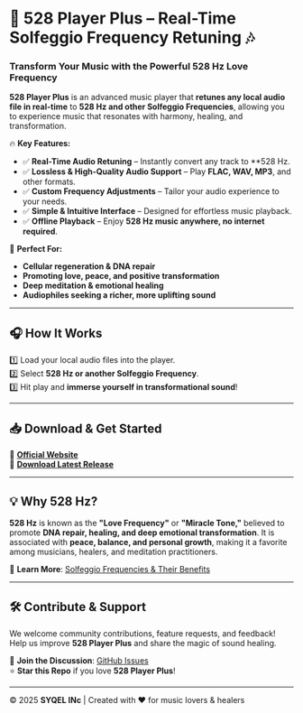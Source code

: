 # 🎵 528 Player Plus – Real-Time Solfeggio Frequency Retuning 🎶  

### Transform Your Music with the Powerful 528 Hz Love Frequency  

**528 Player Plus** is an advanced music player that **retunes any local audio file in real-time** to **528 Hz and other Solfeggio Frequencies**, allowing you to experience music that resonates with harmony, healing, and transformation.  

🔥 **Key Features:**  
- ✅ **Real-Time Audio Retuning** – Instantly convert any track to **528 Hz.  
- ✅ **Lossless & High-Quality Audio Support** – Play **FLAC, WAV, MP3**, and other formats.  
- ✅ **Custom Frequency Adjustments** – Tailor your audio experience to your needs.  
- ✅ **Simple & Intuitive Interface** – Designed for effortless music playback.  
- ✅ **Offline Playback** – Enjoy **528 Hz music anywhere, no internet required**.  

🚀 **Perfect For:**  
- **Cellular regeneration & DNA repair**  
- **Promoting love, peace, and positive transformation**  
- **Deep meditation & emotional healing**  
- **Audiophiles seeking a richer, more uplifting sound**  

---

## 🎧 How It Works  
1️⃣ Load your local audio files into the player.  
2️⃣ Select **528 Hz or another Solfeggio Frequency**.  
3️⃣ Hit play and **immerse yourself in transformational sound**!  

---

## 📥 Download & Get Started  
🔹 **[Official Website](https://528playerplus.com)**  
🔹 **[Download Latest Release](https://github.com/SYQEL/528-Player-Plus/releases)**  

---

## 💡 Why 528 Hz?  
**528 Hz** is known as the **"Love Frequency"** or **"Miracle Tone,"** believed to promote **DNA repair, healing, and deep emotional transformation**. It is associated with **peace, balance, and personal growth**, making it a favorite among musicians, healers, and meditation practitioners.  

📌 **Learn More**: [Solfeggio Frequencies & Their Benefits](https://solfeggiofrequencies.org/)  

---

## 🛠 Contribute & Support  
We welcome community contributions, feature requests, and feedback! Help us improve **528 Player Plus** and share the magic of sound healing.  

💬 **Join the Discussion**: [GitHub Issues](https://github.com/SYQEL/528-Player-Plusissues)  
⭐ **Star this Repo** if you love **528 Player Plus**!  

---
  
© 2025 **SYQEL INc** | Created with ❤️ for music lovers & healers  
